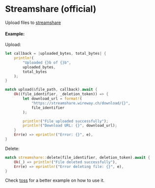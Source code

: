 # Streamshare (official)

Upload files to [streamshare](https://streamshare.wireway.ch)

#### Example:

Upload:

```rust
let callback = |uploaded_bytes, total_bytes| {
    println!(
        "Uploaded {}b of {}b",
        uploaded_bytes,
        total_bytes
    );
}

match upload(&file_path, callback).await {
    Ok((file_identifier, _deletion_token)) => {
        let download_url = format!(
            "https://streamshare.wireway.ch/download/{}",
            file_identifier
        );

        println!("File uploaded successfully");
        println!("Download URL: {}", download_url);
    }
    Err(e) => eprintln!("Error: {}", e),
}
```

Delete:

```rust
match streamshare::delete(file_identifier, deletion_token).await {
    Ok(_) => println!("File deleted successfully"),
    Err(e) => eprintln!("Error deleting file: {}", e),
}
```

Check [toss](https://github.com/Waradu/to-streamshare) for a better example on how to use it.

